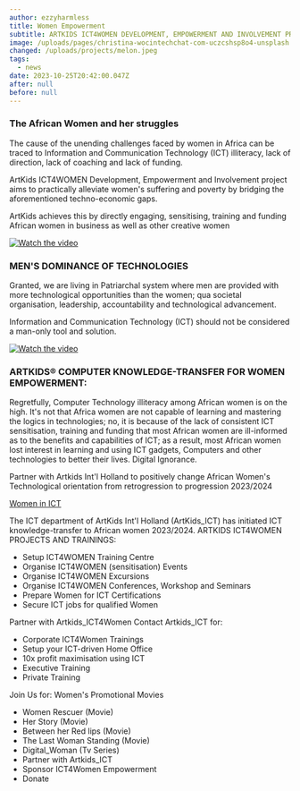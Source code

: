 ```yaml
---
author: ezzyharmless
title: Women Empowerment
subtitle: ARTKIDS ICT4WOMEN DEVELOPMENT, EMPOWERMENT AND INVOLVEMENT PROJECT 2023/24
image: /uploads/pages/christina-wocintechchat-com-uczcshsp8o4-unsplash.jpg
changed: /uploads/projects/melon.jpeg
tags:
  - news
date: 2023-10-25T20:42:00.047Z
after: null
before: null
---
```

### The African Women and her struggles
The cause of the  unending challenges faced by women in Africa can be traced to Information and Communication Technology (ICT) illiteracy, lack of direction, lack of coaching and lack of funding.

ArtKids ICT4WOMEN Development, Empowerment and Involvement project aims to practically alleviate women's suffering and poverty by bridging the aforementioned techno-economic gaps.

ArtKids achieves this by directly engaging, sensitising, training and funding African women in business as well as other creative women

[![Watch the video](https://img.youtube.com/vi/qcMTy6ie3z4/default.jpg)](https://youtu.be/qcMTy6ie3z4)

### MEN'S DOMINANCE OF TECHNOLOGIES
Granted, we are living in Patriarchal system where men are provided with more technological opportunities than the women; qua societal organisation, leadership, accountability and technological advancement.

Information and Communication Technology (ICT) should not be considered a man-only tool and solution.

[![Watch the video](https://img.youtube.com/vi/IJ2avZjjmd4/default.jpg)](https://youtu.be/IJ2avZjjmd4)

### ARTKIDS® COMPUTER KNOWLEDGE-TRANSFER FOR WOMEN EMPOWERMENT:
Regretfully, Computer Technology illiteracy among African women is on the high. It's not that Africa women are not capable of learning and mastering the logics in technologies; no, it is because of the lack of consistent ICT sensitisation, training and funding that most African women are ill-informed as to the benefits and capabilities of ICT; as a result, most African women lost interest in learning and using ICT gadgets, Computers and other technologies to better their lives. Digital Ignorance.

Partner with Artkids Int'l Holland to positively change African Women's Technological orientation from retrogression to progression 2023/2024

[Women in ICT](https://techbuild.africa/wp-content/uploads/2023/03/5e8cb00702bf6334c4ec8176_man-people-woman-laptop-3894378-min_33_1_70.jpg)

The ICT department of ArtKids Int'l Holland (ArtKids_ICT) has initiated ICT knowledge-transfer to African women 2023/2024.
ARTKIDS ICT4WOMEN PROJECTS AND TRAININGS:
* Setup ICT4WOMEN Training Centre
* Organise ICT4WOMEN (sensitisation) Events
* Organise ICT4WOMEN Excursions
* Organise ICT4WOMEN Conferences, Workshop and Seminars
* Prepare Women for ICT Certifications
* Secure ICT jobs for qualified Women

Partner with Artkids_ICT4Women
Contact Artkids_ICT for:
* Corporate ICT4Women Trainings
* Setup your ICT-driven Home Office
* 10x profit maximisation using ICT
* Executive Training
* Private Training

Join Us for: Women's Promotional Movies
* Women Rescuer (Movie)
* Her Story (Movie)
* Between her Red lips (Movie)
* The Last Woman Standing (Movie)
* Digital_Woman (Tv Series)
* Partner with Artkids_ICT
* Sponsor ICT4Women Empowerment
* Donate